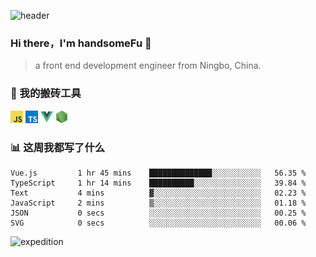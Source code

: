 ![header](https://raw.githubusercontent.com/fzq1998/fzq1998/master/header.png)

### Hi there，I'm handsomeFu 👋

> a front end development engineer from Ningbo, China.

### 🔧 我的搬砖工具
<code><img height="20" src="https://raw.githubusercontent.com/github/explore/80688e429a7d4ef2fca1e82350fe8e3517d3494d/topics/javascript/javascript.png" alt="javascript"></code>
<code><img height="20" src="https://raw.githubusercontent.com/github/explore/80688e429a7d4ef2fca1e82350fe8e3517d3494d/topics/typescript/typescript.png" alt="typescript"></code>
<code><img height="20" src="https://raw.githubusercontent.com/github/explore/80688e429a7d4ef2fca1e82350fe8e3517d3494d/topics/vue/vue.png" alt="vue"></code>
<code><img height="20" src="https://raw.githubusercontent.com/github/explore/80688e429a7d4ef2fca1e82350fe8e3517d3494d/topics/nodejs/nodejs.png" alt="nodejs"></code>



### 📊 这周我都写了什么
<!--START_SECTION:waka-->

```text
Vue.js         1 hr 45 mins    ██████████████░░░░░░░░░░░   56.35 %
TypeScript     1 hr 14 mins    ██████████░░░░░░░░░░░░░░░   39.84 %
Text           4 mins          ▓░░░░░░░░░░░░░░░░░░░░░░░░   02.23 %
JavaScript     2 mins          ▒░░░░░░░░░░░░░░░░░░░░░░░░   01.18 %
JSON           0 secs          ░░░░░░░░░░░░░░░░░░░░░░░░░   00.25 %
SVG            0 secs          ░░░░░░░░░░░░░░░░░░░░░░░░░   00.06 %
```

<!--END_SECTION:waka-->


![expedition](https://raw.githubusercontent.com/fzq1998/fzq1998/master/expedition.gif)

